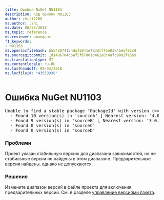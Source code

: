 ```yaml
---
title: Ошибка NuGet NU1103
description: Код ошибки NU1103
author: zhili1208
ms.author: lzhi
ms.date: 06/25/2018
ms.topic: reference
ms.reviewer: anangaur
f1_keywords:
- NU1103
ms.openlocfilehash: b5542074154dafe941ef833c7f6e03a45eaf82c9
ms.sourcegitcommit: 1d1406764c6af5fb7801d462e0c4afc9092fa569
ms.translationtype: MT
ms.contentlocale: ru-RU
ms.lasthandoff: 09/04/2018
ms.locfileid: "43550938"
---
```

# <a name="nuget-error-nu1103"></a>Ошибка NuGet NU1103

<pre>Unable to find a stable package 'PackageId' with version (>= 3.0.0)<br/>  - Found 10 version(s) in 'sourceA' [ Nearest version: '4.0.0-rc-2129' ]<br/>  - Found 9 version(s) in 'sourceB' [ Nearest version: '3.0.0-beta-00032' ]<br/>  - Found 0 version(s) in 'sourceC'<br/>  - Found 0 version(s) in 'sourceD'</pre>

### <a name="issue"></a>Проблеми
Проект указан стабильную версию для диапазона зависимостей, но не стабильные версии не найдены в этом диапазоне. Предварительные версии найдены, однако не допускаются.

### <a name="solution"></a>Решение
Измените диапазон версий в файле проекта для включения предварительных версий. См. в разделе [управление версиями пакета](../../reference/Package-Versioning.md).